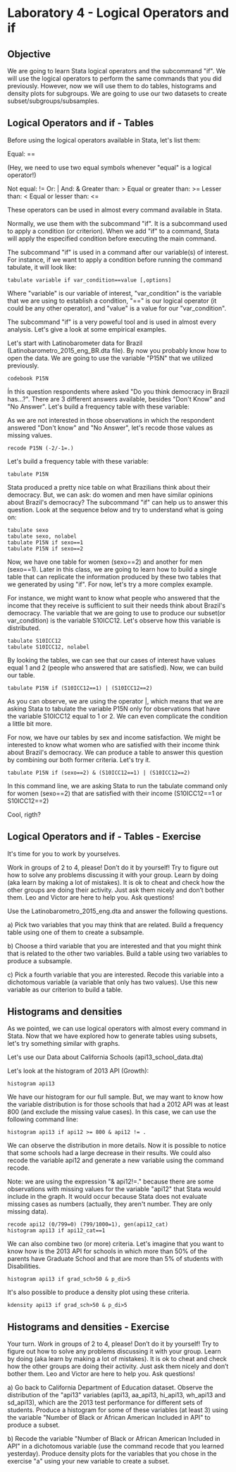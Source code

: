 # Laboratory 4 - Logical Operators and if

## Objective

We are going to learn Stata logical operators and the subcommand "if". We will use the logical operators to perform the same commands that you did previously. However, now we will use them to do tables, histograms and density plots for subgroups. We are going to use our two datasets to create subset/subgroups/subsamples.

## Logical Operators and if - Tables

Before using the logical operators available in Stata, let's list them:

Equal: == 

(Hey, we need to use two equal symbols whenever "equal" is a logical operator!)

Not equal: != 
Or: | 
And: &
Greater than: >
Equal or greater than: >=
Lesser than: <
Equal or lesser than: <=

These operators can be used in almost every command available in Stata. 

Normally, we use them with the subcommand "if". It is a subcommand used to apply a condition (or criterion). When we add "if" to a command, Stata will apply the especified condition before executing the main command.

The subcommand "if" is used in a command after our variable(s) of interest. For instance, if we want to apply a condition
before running the command tabulate, it will look like:

```
tabulate variable if var_condition==value [,options]
```

Where "variable" is our variable of interest, "var_condition" is the variable that
we are using to establish a condition, "==" is our logical operator (it could be
any other operator), and "value" is a value for our "var_condition".

The subcommand "if" is a very poweful tool and is used in almost every analysis. 
Let's give a look at some empirical examples.

Let's start with Latinobarometer data for Brazil (Latinobarometro_2015_eng_BR.dta file). By now you probably know how to open the data. We are going to use the variable "P15N" that we utilized previously.

```
codebook P15N
```

Ín this question respondents where asked "Do you think democracy in Brazil has...?". There are 3 different answers available, besides "Don't Know" and "No Answer". Let's build a frequency table with these variable:

As we are not interested in those observations in which the respondent answered "Don't know" and "No Answer", let's recode those values as missing values.

```
recode P15N (-2/-1=.)
```

Let's build a frequency table with these variable:

```
tabulate P15N
```

Stata produced a pretty nice table on what Brazilians think about their democracy. But, we can ask: do women and men have similar opinions about Brazil's democracy? The subcommand "if" can help us to answer this question. Look at the sequence below and try to understand what is going on:

```
tabulate sexo
tabulate sexo, nolabel
tabulate P15N if sexo==1
tabulate P15N if sexo==2
```

Now, we have one table for women (sexo==2) and another for men (sexo==1). Later in this class, we are going to learn how to build a single table that can replicate the information produced by these two tables that we generated  by using "if". For now, let's try a more complex example.

For instance, we might want to know what people who answered that the income that they receive is sufficient
to suit their needs think about Brazil's democracy. The variable that we are going to use to produce our subset(or var_condition) is the variable S10ICC12. Let's observe how this variable is distributed.

```
tabulate S10ICC12
tabulate S10ICC12, nolabel
```

By looking the tables, we can see that our cases of interest have values equal 1 and 2 (people who answered that are satisfied). Now, we can build our table.

```
tabulate P15N if (S10ICC12==1) | (S10ICC12==2)
```

As you can observe, we are using the operator |, which means that we are asking Stata to tabulate the variable P15N only for observations that have the variable S10ICC12 equal to 1 or 2. We can even complicate the condition a little bit more. 

For now, we have our tables by sex and income satisfaction. We might be interested to know what women who are satisfied with their income think about Brazil's democracy. We can produce a table to answer this question by combining our both former criteria. Let's try it.

```
tabulate P15N if (sexo==2) & (S10ICC12==1) | (S10ICC12==2) 
```

In this command line, we are asking Stata to run the tabulate command only for
women (sexo==2) that are satisfied with their income (S10ICC12==1 or S10ICC12==2)

Cool, rigth?

## Logical Operators and if - Tables - Exercise

It's time for you to work by yourselves.

Work in groups of 2 to 4, please! Don’t do it by yourself! Try to figure out how to solve any problems discussing it with
your group. Learn by doing (aka learn by making a lot of mistakes). It is ok to cheat and check how the other groups are doing their
activity. Just ask them nicely and don’t bother them. Leo and Victor are here to help you. Ask questions!

Use the Latinobarometro_2015_eng.dta and answer the following questions.

a) Pick two variables that you may think that are related. Build a frequency table using one of them to create a subsample.

b) Choose a third variable that you are interested and that you might think that is related to the other two variables. Build a table using two variables to produce a subsample. 

c) Pick a fourth variable that you are interested. Recode this variable into a dichotomous variable (a variable that only has two values). Use this new variable as our criterion to build a table.

## Histograms and densities

As we pointed, we can use logical operators with almost every command in Stata. Now that we have explored how to generate tables using subsets, let's try something similar with graphs.

Let's use our Data about California Schools (api13_school_data.dta)

Let's look at the histogram of 2013 API (Growth):

```
histogram api13
```

We have our histogram for our full sample. But, we may want to know how the variable distribution is for those schools that had a 2012 API was at least 800 (and exclude the missing value cases). In this case, we can use the following command line:

```
histogram api13 if api12 >= 800 & api12 != .
```

We can observe the distribution in more details. Now it is possible to notice that some schools had a large decrease in their results. We could also recode the variable api12 and generate a new variable using the command recode. 

Note: we are using the expression "& api12!=." because there are some observations with missing values for the variable "api12" that Stata would include in the graph. It would occur because Stata does not evaluate missing cases as numbers (actually, they aren't number.  They are only missing data).

```
recode api12 (0/799=0) (799/1000=1), gen(api12_cat)
histogram api13 if api12_cat==1
```

We can also combine two (or more) criteria. Let's imagine that you want to know how is the 
2013 API for schools in which more than 50% of the parents have Graduate School and 
that are more than 5% of students with Disabilities.

```
histogram api13 if grad_sch>50 & p_di>5
```

It's also possible to produce a density plot using these criteria.

```
kdensity api13 if grad_sch>50 & p_di>5
```

## Histograms and densities - Exercise

Your turn. Work in groups of 2 to 4, please! Don’t do it by yourself! Try to figure out how to solve any problems discussing it with
your group. Learn by doing (aka learn by making a lot of mistakes). It is ok to cheat and check how the other groups are doing their activity. Just ask them nicely and don’t bother them. Leo and Victor are here to help you. Ask questions!

a) Go back to California Department of Education dataset. Observe the distribution of the "api13" variables (api13, aa_api13, hi_api13, wh_api13 and sd_api13), which are the 2013 test performance for different sets of students. Produce a histogram for some of these variables (at least 3) using the variable "Number of Black or African American Included in API" to produce a subset.

b) Recode the variable "Number of Black or African American Included in API" in a dichotomous variable (use the command recode that you learned yesterday). Produce density plots for the variables that you chose in the exercise "a" using your new variable to create a subset.

